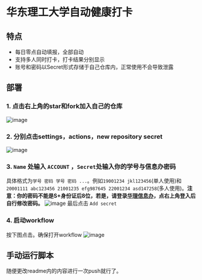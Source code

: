 # 华东理工大学自动健康打卡

## 特点
 * 每日零点自动填报，全部自动
 * 支持多人同时打卡，打卡结果分别显示
 * 账号和密码以Secret形式存储于自己仓库内，正常使用不会导致泄露

## 部署
### 1. 点击右上角的star和fork加入自己的仓库
![image](https://user-images.githubusercontent.com/30517062/193272730-a7d0154d-d23e-440c-a0b6-06733fc30b8f.png)
### 2. 分别点击settings，actions，new repository secret 
![image](https://user-images.githubusercontent.com/30517062/193273198-e08ef3ec-0912-441e-a334-eb8731aca9c6.png)
### 3. `Name` 处输入 `ACCOUNT` ，`Secret`处输入你的学号与信息办密码
具体格式为`学号 密码 学号 密码 ...`。例如`19001234 jkl123456`(单人使用)和`20001111 abc123456 21001235 efg987645 22001234 asd147258`(多人使用)。**注意：你的密码不能是S+身份证后8位，若是，请登录[华理信息办](https://i.ecust.edu.cn/)，点右上角登入后自行修改密码。**
![image](https://user-images.githubusercontent.com/88281489/193488075-597fe4b5-7a34-483d-af0a-0c35bf277cc0.png)
最后点击 `Add secret`
### 4. 启动workflow
按下图点击。确保打开workflow
![image](https://user-images.githubusercontent.com/30517062/193445833-ae8c6ab9-018a-439f-b685-783d7514dbe8.png)
## 手动运行脚本
随便更改readme内的内容进行一次push就行了。
